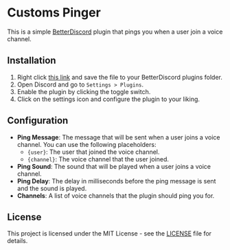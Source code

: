 # Customs Pinger

This is a simple [BetterDiscord](https://betterdiscord.app/) plugin that pings you when a user join a voice channel.

## Installation

1. Right click [this link](https://raw.githubusercontent.com/skrilax91/Customs-Pinger/main/CustomsPinger.plugin.js) and save the file to your BetterDiscord plugins folder.
2. Open Discord and go to `Settings > Plugins`.
3. Enable the plugin by clicking the toggle switch.
4. Click on the settings icon and configure the plugin to your liking.

## Configuration

- **Ping Message**: The message that will be sent when a user joins a voice channel. You can use the following placeholders:
  - `{user}`: The user that joined the voice channel.
  - `{channel}`: The voice channel that the user joined.
- **Ping Sound**: The sound that will be played when a user joins a voice channel.
- **Ping Delay**: The delay in milliseconds before the ping message is sent and the sound is played.
- **Channels**: A list of voice channels that the plugin should ping you for.

## License

This project is licensed under the MIT License - see the [LICENSE](LICENSE) file for details.
```